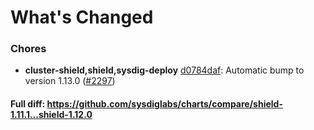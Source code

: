 # What's Changed

### Chores
- **cluster-shield,shield,sysdig-deploy** [d0784daf](https://github.com/sysdiglabs/charts/commit/d0784dafa3ec6651de22632232cfd0f5e9547c4b): Automatic bump to version 1.13.0 ([#2297](https://github.com/sysdiglabs/charts/issues/2297))
#### Full diff: https://github.com/sysdiglabs/charts/compare/shield-1.11.1...shield-1.12.0
